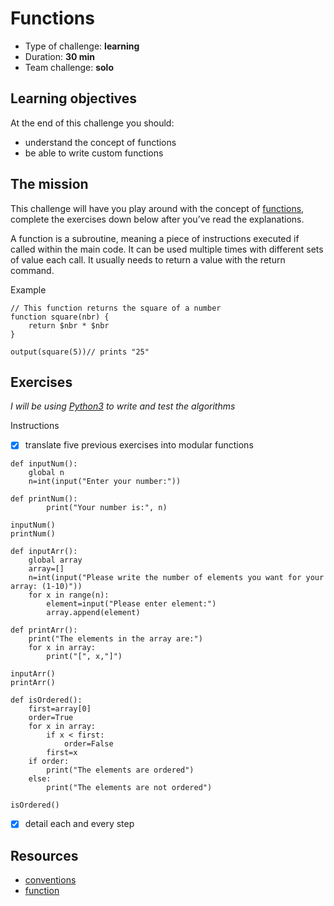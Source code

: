 # Functions
* Type of challenge: **learning**
* Duration: **30 min**
* Team challenge: **solo**

## Learning objectives
At the end of this challenge you should:
* understand the concept of functions
* be able to write custom functions

## The mission
This challenge will have you play around with the concept of [functions](https://en.wikipedia.org/wiki/Subroutine), complete the exercises down below after you’ve read the explanations.

A function is a subroutine, meaning a piece of instructions executed if called within the main code. It can be used multiple times with different sets of value each call. It usually needs to return a value with the return command.

Example
```
// This function returns the square of a number
function square(nbr) {
	return $nbr * $nbr
}

output(square(5))// prints "25"
```

## Exercises

*I will be using [Python3](https://repl.it/languages/python3) to write and test the algorithms*

Instructions
- [x] translate five previous exercises into modular functions
```
def inputNum():
    global n
    n=int(input("Enter your number:"))

def printNum():
        print("Your number is:", n)

inputNum()
printNum()

def inputArr():
    global array
    array=[]
    n=int(input("Please write the number of elements you want for your array: (1-10)"))
    for x in range(n):
        element=input("Please enter element:")
        array.append(element)

def printArr():
    print("The elements in the array are:")
    for x in array:
        print("[", x,"]")

inputArr()
printArr()

def isOrdered():
    first=array[0]
    order=True
    for x in array:
        if x < first:
            order=False
        first=x
    if order:
        print("The elements are ordered")
    else:
        print("The elements are not ordered")

isOrdered()
```

- [x] detail each and every step

## Resources
* [conventions](https://github.com/becodeorg/BXL-Swartz-4-27/blob/master/1.The-Field/7.Algorithmic/conventions.adoc)
* [function](https://computersciencewiki.org/index.php/Functions)
